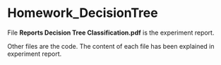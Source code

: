 # Homework_DecisionTree


File **Reports Decision Tree Classification.pdf** is the experiment report.


Other files are the code. The content of each file has been explained in experiment report.

